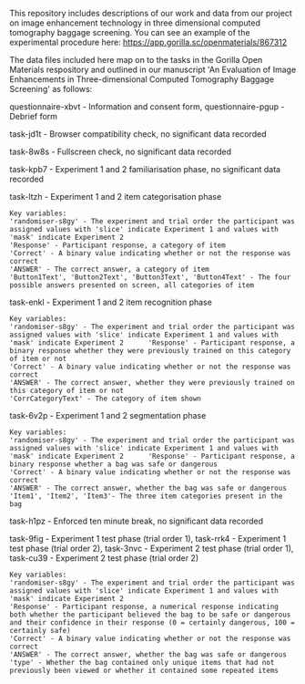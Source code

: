 This repository includes descriptions of our work and data from our project on image enhancement technology in three dimensional computed tomography baggage screening. You can see an example of the experimental procedure here: https://app.gorilla.sc/openmaterials/867312

The data files included here map on to the tasks in the Gorilla Open Materials respository and outlined in our manuscript 'An Evaluation of Image Enhancements in Three-dimensional Computed Tomography Baggage Screening' as follows: 

questionnaire-xbvt - Information and consent form, questionnaire-pgup - Debrief form

task-jd1t - Browser compatibility check, no significant data recorded

task-8w8s - Fullscreen check, no significant data recorded

task-kpb7 - Experiment 1 and 2 familiarisation phase, no significant data recorded

task-ltzh - Experiment 1 and 2 item categorisation phase

    Key variables:
    'randomiser-s8gy' - The experiment and trial order the participant was assigned values with 'slice' indicate Experiment 1 and values with 'mask' indicate Experiment 2	
    'Response' - Participant response, a category of item
    'Correct' - A binary value indicating whether or not the response was correct
    'ANSWER' - The correct answer, a category of item
    'Button1Text', 'Button2Text', 'Button3Text', 'Button4Text' - The four possible answers presented on screen, all categories of item

task-enkl - Experiment 1 and 2 item recognition phase

	Key variables:
	'randomiser-s8gy' - The experiment and trial order the participant was assigned values with 'slice' indicate Experiment 1 and values with 'mask' indicate Experiment 2		'Response' - Participant response, a binary response whether they were previously trained on this category of item or not
	'Correct' - A binary value indicating whether or not the response was correct
	'ANSWER' - The correct answer, whether they were previously trained on this category of item or not
	'CorrCategoryText' - The category of item shown

task-6v2p - Experiment 1 and 2 segmentation phase

	Key variables:
	'randomiser-s8gy' - The experiment and trial order the participant was assigned values with 'slice' indicate Experiment 1 and values with 'mask' indicate Experiment 2		'Response' - Participant response, a binary response whether a bag was safe or dangerous
	'Correct' - A binary value indicating whether or not the response was correct
	'ANSWER' - The correct answer, whether the bag was safe or dangerous
	'Item1', 'Item2', 'Item3'- The three item categories present in the bag

task-h1pz - Enforced ten minute break, no significant data recorded

task-9fig - Experiment 1 test phase (trial order 1), task-rrk4 - Experiment 1 test phase (trial order 2), task-3nvc - Experiment 2 test phase (trial order 1), task-cu39 - Experiment 2 test phase (trial order 2)
 
  	Key variables:
	'randomiser-s8gy' - The experiment and trial order the participant was assigned values with 'slice' indicate Experiment 1 and values with 'mask' indicate Experiment 2		
 	'Response' - Participant response, a numerical response indicating both whether the participant believed the bag to be safe or dangerous and their confidence in their response (0 = certainly dangerous, 100 = certainly safe)
	'Correct' - A binary value indicating whether or not the response was correct
	'ANSWER' - The correct answer, whether the bag was safe or dangerous
	'type' - Whether the bag contained only unique items that had not previously been viewed or whether it contained some repeated items
